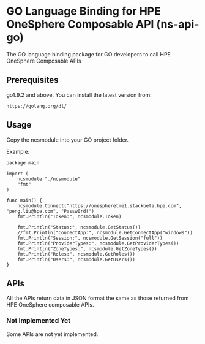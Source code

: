 # GO Language Binding for HPE OneSphere Composable API (ns-api-go)

The GO language binding package for GO developers to call HPE OneSphere Composable APIs

## Prerequisites

go1.9.2 and above. 
You can install the latest version from:

```
https://golang.org/dl/
```

## Usage

Copy the ncsmodule into your GO project folder.

Example:

```
package main

import (
    ncsmodule "./ncsmodule"
    "fmt"
)

func main() {
    ncsmodule.Connect("https://onespheretme1.stackbeta.hpe.com", "peng.liu@hpe.com", "Passw0rd!")
    fmt.Println("Token:", ncsmodule.Token)

    fmt.Println("Status:", ncsmodule.GetStatus())
    //fmt.Println("ConnectApp:", ncsmodule.GetConnectApp("windows"))
    fmt.Println("Session:", ncsmodule.GetSession("full"))
    fmt.Println("ProviderTypes:", ncsmodule.GetProviderTypes())
    fmt.Println("ZoneTypes:", ncsmodule.GetZoneTypes())
    fmt.Println("Roles:", ncsmodule.GetRoles())
    fmt.Println("Users:", ncsmodule.GetUsers())
}
```

## APIs

All the APIs return data in JSON format the same as those returned from HPE OneSphere composable APIs.

### Not Implemented Yet

Some APIs are not yet implemented.
